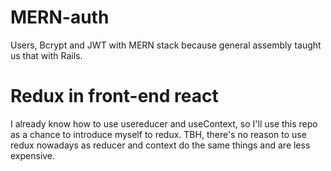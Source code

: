 # MERN-auth

Users, Bcrypt and JWT with MERN stack because general assembly taught us that with Rails.

# Redux in front-end react

I already know how to use usereducer and useContext, so I'll use this repo as a chance to introduce myself to redux.
TBH, there's no reason to use redux nowadays as reducer and context do the same things and are less expensive.
